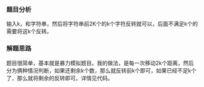 ### 题目分析
输入k，和字符串，然后将字符串前2K个的k个字符反转就可以，后面不满足k个的需要将这k个反转。

### 解题思路
题目很简单，基本就是暴力模拟题目。我的做法，是每一次移动2k个距离，然后分为俩种情况判断，如果还剩余k个数，那么就反转前k个即可，如果已经不足k个了，那么就将剩余的反转即可。详情见代码。

